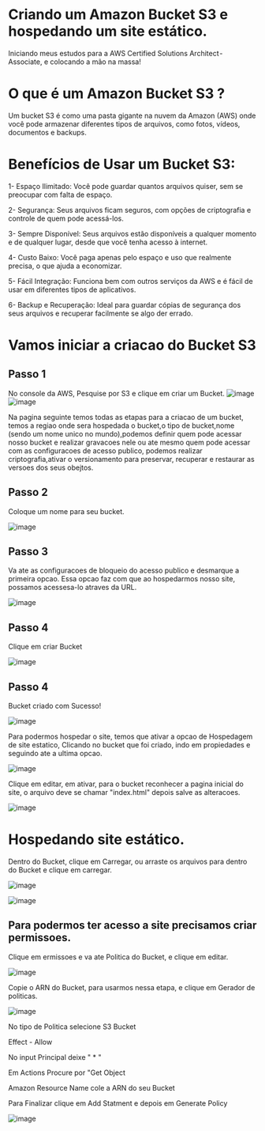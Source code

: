 # Criando um Amazon Bucket S3 e hospedando um site estático.

Iniciando meus estudos para a AWS Certified Solutions Architect - Associate, e colocando a mão na massa!

# O que é um Amazon Bucket S3 ?
Um bucket S3 é como uma pasta gigante na nuvem da Amazon (AWS) onde você pode armazenar diferentes tipos de arquivos, como fotos, vídeos, documentos e backups.

# Benefícios de Usar um Bucket S3:
1- Espaço Ilimitado: Você pode guardar quantos arquivos quiser, sem se preocupar com falta de espaço.

2- Segurança: Seus arquivos ficam seguros, com opções de criptografia e controle de quem pode acessá-los.

3- Sempre Disponível: Seus arquivos estão disponíveis a qualquer momento e de qualquer lugar, desde que você tenha acesso à internet.

4- Custo Baixo: Você paga apenas pelo espaço e uso que realmente precisa, o que ajuda a economizar.

5- Fácil Integração: Funciona bem com outros serviços da AWS e é fácil de usar em diferentes tipos de aplicativos.

6- Backup e Recuperação: Ideal para guardar cópias de segurança dos seus arquivos e recuperar facilmente se algo der errado.

# Vamos iniciar a criacao do Bucket S3

## Passo 1

No console da AWS, Pesquise por S3 e clique em criar um Bucket.
![image](https://github.com/user-attachments/assets/19334bd3-0db0-4f23-a309-7d635875ab2b)
![image](https://github.com/user-attachments/assets/948f25eb-b893-44c6-b64a-5ce3bdd25ef2)


Na pagina seguinte temos todas as etapas para a criacao de um bucket, temos a regiao onde sera hospedada o bucket,o tipo de bucket,nome (sendo um nome unico no mundo),podemos definir quem pode acessar nosso bucket e realizar gravacoes nele ou ate mesmo quem pode acessar com as configuracoes de acesso publico, podemos realizar criptografia,ativar o versionamento para preservar, recuperar e restaurar as versoes dos seus obejtos. 


## Passo 2

Coloque um nome para seu bucket.

![image](https://github.com/user-attachments/assets/e58984c6-1692-4df2-8087-c271fc8f44e9)


## Passo 3

Va ate as configuracoes de bloqueio do acesso publico e desmarque a primeira opcao.
Essa opcao faz com que ao hospedarmos nosso site, possamos acessesa-lo atraves da URL. 

![image](https://github.com/user-attachments/assets/c4b175a6-ce2b-433d-ba32-6671ea3c7a43)

## Passo 4 

Clique em criar Bucket

![image](https://github.com/user-attachments/assets/e8a6578d-632c-49e1-b500-c5858e7ec8f5)


## Passo 4 
Bucket criado com Sucesso!

![image](https://github.com/user-attachments/assets/e4f033fa-38b9-4cf4-9751-c5e1855146ed)

Para podermos hospedar o site, temos que ativar a opcao de Hospedagem de site estatico, Clicando no bucket que foi criado, indo em propiedades e seguindo ate a ultima opcao.

![image](https://github.com/user-attachments/assets/ff6b94cf-c23b-4dd2-aff9-89b8930b81d1)

Clique em editar, em ativar, para o bucket reconhecer a pagina inicial do site, o arquivo deve se chamar "index.html" depois salve as alteracoes.

![image](https://github.com/user-attachments/assets/774224bb-467c-4ebf-bdd2-a8b817f2165a)

# Hospedando site estático.

Dentro do Bucket, clique em Carregar, ou arraste os arquivos para dentro do Bucket e clique em carregar.

![image](https://github.com/user-attachments/assets/54e797e3-ba5a-4dcc-bb04-18e3989ef385)

![image](https://github.com/user-attachments/assets/3b479360-6034-4d5e-84df-dd90495bb6b4)


## Para podermos ter acesso a site precisamos criar permissoes.

 Clique em ermissoes e va ate Politica do Bucket, e clique em editar.
 
 ![image](https://github.com/user-attachments/assets/bb0350fe-bcfa-4af4-9a62-979fc488ef82)
 

Copie o ARN do Bucket, para usarmos nessa etapa, e clique em Gerador de politicas.

![image](https://github.com/user-attachments/assets/d9478bb0-0eca-47c2-ab26-f69cd18920a4)

No tipo de Politica selecione S3 Bucket 

Effect - Allow

No input Principal deixe " * "

Em Actions Procure por "Get Object

Amazon Resource Name cole a ARN do seu Bucket

Para Finalizar clique em Add Statment e depois em Generate Policy

![image](https://github.com/user-attachments/assets/f056d207-3e88-4b8d-bfbb-6d1f786e6606)


